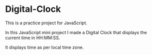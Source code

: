 # Digital-Clock
This is a practice project for JavaScript.

In this JavaScript mini project I made a Digital Clock that displays the current time in HH:MM:SS.

It displays time as per local time zone.
